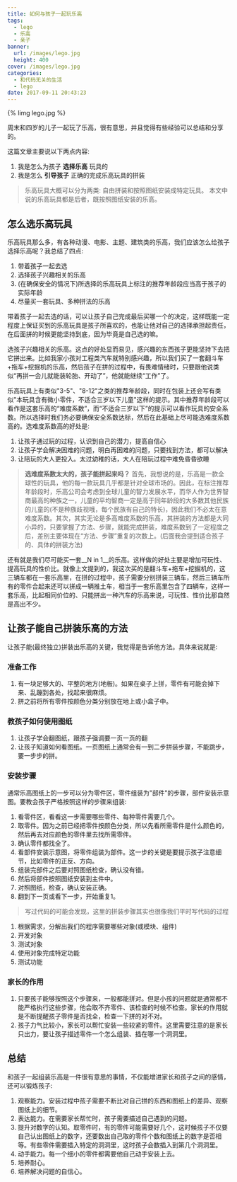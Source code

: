 ```yaml
---
title: 如何与孩子一起玩乐高
tags:
  - lego
  - 乐高
  - 亲子
banner:
  url: /images/lego.jpg
  height: 400
cover: /images/lego.jpg
categories:
  - 和代码无关的生活
  - lego
date: 2017-09-11 20:43:23
---
```


{% limg lego.jpg %}

周末和四岁的儿子一起玩了乐高，很有意思，并且觉得有些经验可以总结和分享的。

这篇文章主要说以下两点内容:

1. 我是怎么为孩子 __选择乐高__ 玩具的
2. 我是怎么 __引导孩子__ 正确的完成乐高玩具的拼装

> 乐高玩具大概可以分为两类: 自由拼装和按照图纸安装成特定玩具。
> 本文中说的乐高玩具都是后者，既按照图纸安装的乐高。

## 怎么选乐高玩具
乐高玩具那么多，有各种动漫、电影、主题、建筑类的乐高，我们应该怎么给孩子选择乐高呢？我总结了四点:

1. 带着孩子一起去选
2. 选择孩子兴趣相关的乐高
3. (在确保安全的情况下)所选择的乐高玩具上标注的推荐年龄段应当高于孩子的实际年龄
4. 尽量买一套玩具、多种拼法的乐高

带着孩子一起去选的话，可以让孩子自己完成最后买哪一个的决定，这样既能一定程度上保证买到的乐高玩具是孩子所喜欢的，也能让他对自己的选择承担起责任，在后面拼的时候更能坚持到底，因为毕竟是自己选的嘛。

选孩子兴趣相关的乐高。这点的好处显而易见，感兴趣的东西孩子更能坚持下去把它拼出来。比如我家小孩对工程类汽车就特别感兴趣，所以我们买了一套翻斗车+拖车+挖掘机的乐高，然后孩子在拼的过程中，有畏难情绪时，只要跟他说类似“再拼一会儿就能装轮胎、开动了”，他就能继续“工作”了。

乐高玩具上有类似"3-5"、"8-12"之类的推荐年龄段，同时在包装上还会写有类似"本玩具含有微小零件，不适合三岁以下儿童"这样的提示。其中推荐年龄段可以看作是这套乐高的“难度系数”，而“不适合三岁以下”的提示可以看作玩具的安全系数。所以选择时我们务必要确保安全系数达标，然后在此基础上尽可能选难度系数高的。选难度系数高的好处是:

1. 让孩子通过玩的过程，认识到自己的潜力，提高自信心
2. 让孩子学会解决困难的问题，明白再困难的问题，只要找到方法，都可以解决
3. 让陪玩的大人更投入。太过幼稚的话，大人在陪玩过程中难免昏昏欲睡

> __选难度系数太大的，孩子能拼起来吗？__
 首先，我想说的是，乐高是一款全球性的玩具，他的每一款玩具几乎都是针对全球市场的。因此，在标注推荐年龄段时，乐高公司会考虑到全球儿童的智力发展水平，而华人作为世界智商最高的种族之一，儿童的平均智商一定是高于同年龄段的大多数其他民族的儿童的(不是种族歧视哦，每个民族有自己的特长)，因此我们不必太在意难度系数。其次，其实无论是多高难度系数的乐高，其拼装的方法都是大同小异的，只要掌握了方法、步骤，就能完成拼装，难度系数到了一定程度之后，差别主要体现在“方法、步骤”重复的次数上。(后面我会提到适合孩子的、具体的拼装方法)

还有就是我们尽可能买一套__N in 1__的乐高。这样做的好处主要是增加可玩性、提高玩具的性价比。就像上文提到的，我这次买的是翻斗车+拖车+挖掘机的，这三辆车都在一套乐高里，在拼的过程中，孩子需要分别拼装三辆车，然后三辆车所有的零件合起来还可以拼成一辆推土车，相当于一套乐高里包含了四辆车，这样一套乐高，比起相同价位的、只能拼出一种汽车的乐高来说，可玩性、性价比那自然是高出不少。

## 让孩子能自己拼装乐高的方法

让孩子能(最终独立)拼装出乐高的关键，我觉得是告诉他方法。具体来说就是:

### 准备工作
1. 有一块足够大的、平整的地方(地板)。如果在桌子上拼，零件有可能会掉下来、乱蹦到各处，找起来很麻烦。
2. 拼之前将所有零件按颜色分类分别放在地上或小盒子中。

### 教孩子如何使用图纸
1. 让孩子学会翻图纸，跟孩子强调要一页一页的翻
2. 让孩子知道如何看图纸。一页图纸上通常会有一到二步拼装步骤，不能跳步，要一步步的拼。

### 安装步骤
通常乐高图纸上的一步可以分为零件区，零件组装为"部件"的步骤，部件安装示意图。要教会孩子严格按照这样的步骤来组装:
1. 看零件区，看看这一步需要哪些零件、每种零件需要几个。
2. 取零件。因为之前已经把零件按颜色分类，所以先看所需零件是什么颜色的，然后再去对应颜色的零件里去找所需零件。
3. 确认零件都找全了。
4. 看部件安装示意图，将零件组装为部件。这一步的关键是要提示孩子注意细节，比如零件的正反、方向。
5. 组装完部件之后要对照图纸检查，确认没有错。
6. 然后将部件按照图纸安装到主件中。
7. 对照图纸，检查，确认安装正确。
8. 翻到下一页或看下一步，开始重复1。

> 写过代码的可能会发现，这里的拼装步骤其实也很像我们平时写代码的过程
1. 根据需求，分解出我们的程序需要哪些对象(或模块、组件)
2. 开发对象
3. 测试对象
4. 使用对象完成特定功能
5. 测试功能

### 家长的作用
1. 只要孩子能够按照这个步骤来，一般都能拼对。但是小孩的问题就是通常都不能严格执行这些步骤，他会取不齐零件、该检查的时候不检查。家长的作用就是不断提醒孩子零件是否找全，检查一下拼的对不对。
2. 孩子力气比较小，家长可以帮忙安装一些较紧的零件。这里需要注意的是家长只出力，要让孩子描述零件一个怎么组装、插在哪一个洞洞里。

## 总结
和孩子一起组装乐高是一件很有意思的事情，不仅能增进家长和孩子之间的感情，还可以锻炼孩子:
1. 观察能力。安装过程中孩子需要不断比对自己拼的东西和图纸上的差异、观察图纸上的细节。
2. 表达能力。在需要家长帮忙时，孩子需要描述自己遇到的问题。
3. 提升对数字的认知。取零件时，有的零件可能需要好几个，这时候孩子不仅要自己认出图纸上的数字，还要数出自己取的零件个数和图纸上的数字是否相等。有些零件需要插入特定的洞洞里，这时孩子会数插入到第几个洞洞里。
4. 动手能力。每一个细小的零件都需要他自己动手安装上去。
5. 培养耐心。
6. 培养解决问题的自信心。
